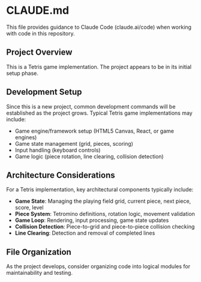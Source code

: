 # CLAUDE.md

This file provides guidance to Claude Code (claude.ai/code) when working with code in this repository.

## Project Overview

This is a Tetris game implementation. The project appears to be in its initial setup phase.

## Development Setup

Since this is a new project, common development commands will be established as the project grows. Typical Tetris game implementations may include:

- Game engine/framework setup (HTML5 Canvas, React, or game engines)
- Game state management (grid, pieces, scoring)
- Input handling (keyboard controls)
- Game logic (piece rotation, line clearing, collision detection)

## Architecture Considerations

For a Tetris implementation, key architectural components typically include:

- **Game State**: Managing the playing field grid, current piece, next piece, score, level
- **Piece System**: Tetromino definitions, rotation logic, movement validation
- **Game Loop**: Rendering, input processing, game state updates
- **Collision Detection**: Piece-to-grid and piece-to-piece collision checking
- **Line Clearing**: Detection and removal of completed lines

## File Organization

As the project develops, consider organizing code into logical modules for maintainability and testing.